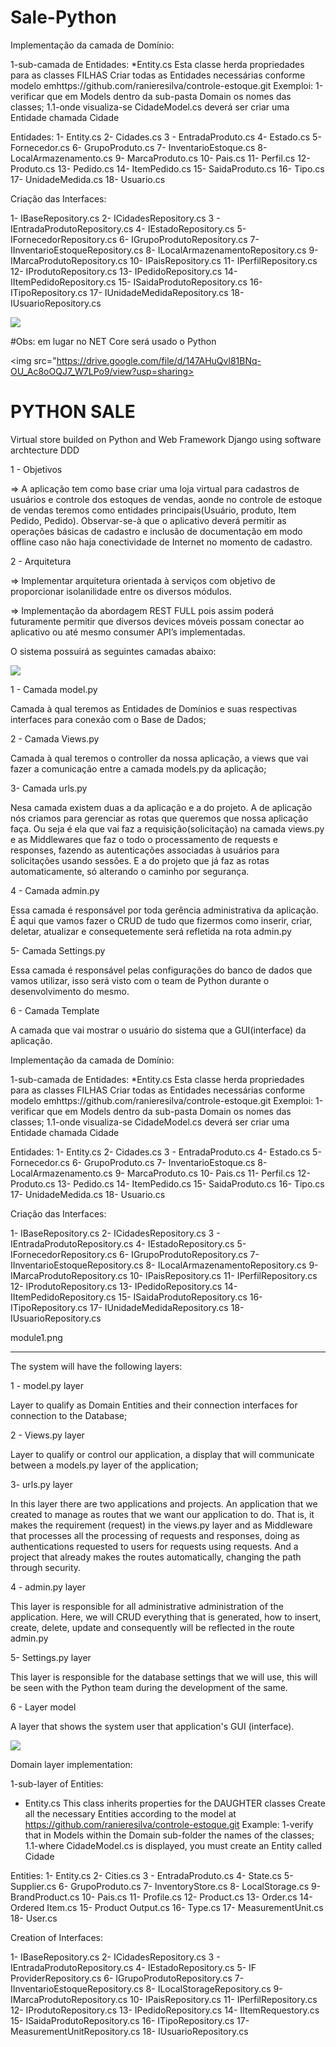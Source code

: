 # Sale-Python
Implementação da camada de Domínio:

1-sub-camada de Entidades: *Entity.cs Esta classe herda propriedades para as classes FILHAS Criar todas as Entidades necessárias conforme modelo emhttps://github.com/ranieresilva/controle-estoque.git Exemploi: 1-verificar que em Models dentro da sub-pasta Domain os nomes das classes; 1.1-onde visualiza-se CidadeModel.cs deverá ser criar uma Entidade chamada Cidade

Entidades: 1- Entity.cs 2- Cidades.cs 3 - EntradaProduto.cs 4- Estado.cs 5- Fornecedor.cs 6- GrupoProduto.cs 7- InventarioEstoque.cs 8- LocalArmazenamento.cs 9- MarcaProduto.cs 10- Pais.cs 11- Perfil.cs 12- Produto.cs 13- Pedido.cs 14- ItemPedido.cs 15- SaidaProduto.cs 16- Tipo.cs 17- UnidadeMedida.cs 18- Usuario.cs

Criação das Interfaces:

1- IBaseRepository.cs 2- ICidadesRepository.cs 3 - IEntradaProdutoRepository.cs 4- IEstadoRepository.cs 5- IFornecedorRepository.cs 6- IGrupoProdutoRepository.cs 7- IInventarioEstoqueRepository.cs 8- ILocalArmazenamentoRepository.cs 9- IMarcaProdutoRepository.cs 10- IPaisRepository.cs 11- IPerfilRepository.cs 12- IProdutoRepository.cs 13- IPedidoRepository.cs 14- IItemPedidoRepository.cs 15- ISaidaProdutoRepository.cs 16- ITipoRepository.cs 17- IUnidadeMedidaRepository.cs 18- IUsuarioRepository.cs

<img src="https://hackernoon.com/hn-images/1*YVxaXqiIYskqPauNKZ2OSA.png">

#Obs: em lugar no NET Core será usado o Python

<img src="https://drive.google.com/file/d/147AHuQvl81BNq-OU_Ac8oOQJ7_W7LPo9/view?usp=sharing>


# PYTHON SALE 

Virtual store builded on Python and Web Framework Django using software archtecture DDD 

1 - Objetivos

=> A aplicação tem como base criar uma loja virtual para cadastros de usuários e controle dos estoques de vendas, aonde no controle de estoque de vendas teremos como entidades principais(Usuário, produto, Item Pedido, Pedido). Observar-se-à que o aplicativo deverá permitir as operações básicas de cadastro e inclusão de documentação em modo offline caso não haja conectividade de Internet no momento de cadastro. 

2 - Arquitetura

=> Implementar arquitetura orientada à serviços com objetivo de proporcionar isolanilidade entre os diversos módulos.

=> Implementação da abordagem REST FULL pois assim poderá futuramente permitir que diversos devices móveis possam conectar ao aplicativo ou até mesmo consumer API’s implementadas.

O sistema possuirá as seguintes camadas abaixo:

<img src="https://pythonacademy.com.br/assets/posts/desenvolvimento-web-com-python-e-django-view/django-architecture.png">

1 - Camada model.py

 Camada à qual teremos as Entidades de Domínios e suas respectivas interfaces para conexão com o Base de Dados;


2 - Camada Views.py


  Camada à qual  teremos o controller da nossa aplicação, a views que vai fazer a comunicação entre a camada models.py da aplicação;


3- Camada urls.py

  Nesa camada existem duas a da aplicação e a do projeto. A de aplicação nós criamos para gerenciar as rotas que queremos que nossa aplicação faça. Ou seja é ela que vai faz a requisição(solicitação) na camada views.py e as Middlewares que faz o todo o processamento de requests e responses, fazendo as autenticações associadas à  usuários para solicitações usando sessões. E a do projeto que já faz as rotas automaticamente, só alterando o caminho por segurança.


4 - Camada admin.py

   Essa camada é responsável por toda gerência administrativa da aplicação. É aqui que vamos fazer o CRUD de tudo que fizermos como inserir, criar, deletar, atualizar e consequetemente será refletida na rota admin.py 


5- Camada Settings.py

   Essa camada é responsável pelas configurações do banco de dados que vamos utilizar, isso será visto com o team de Python durante o desenvolvimento do mesmo.


6 - Camada Template 

   A camada que vai mostrar o usuário do sistema que a GUI(interface) da aplicação.




Implementação da camada de Domínio:

1-sub-camada de Entidades:
*Entity.cs
Esta classe herda propriedades para as classes FILHAS
Criar todas as Entidades necessárias conforme modelo emhttps://github.com/ranieresilva/controle-estoque.git 
Exemploi:
1-verificar que em Models dentro da sub-pasta Domain os nomes das classes;
1.1-onde visualiza-se CidadeModel.cs deverá ser criar uma Entidade chamada Cidade

Entidades:
1- Entity.cs
2- Cidades.cs
3 - EntradaProduto.cs
4- Estado.cs
5- Fornecedor.cs
6- GrupoProduto.cs
7- InventarioEstoque.cs
8- LocalArmazenamento.cs
9- MarcaProduto.cs
10- Pais.cs
11- Perfil.cs
12- Produto.cs
13- Pedido.cs
14- ItemPedido.cs
15- SaidaProduto.cs
16- Tipo.cs
17- UnidadeMedida.cs
18- Usuario.cs


Criação das Interfaces:

1- IBaseRepository.cs
2- ICidadesRepository.cs
3 - IEntradaProdutoRepository.cs
4- IEstadoRepository.cs
5- IFornecedorRepository.cs
6- IGrupoProdutoRepository.cs
7- IInventarioEstoqueRepository.cs
8- ILocalArmazenamentoRepository.cs
9- IMarcaProdutoRepository.cs
10- IPaisRepository.cs
11- IPerfilRepository.cs
12- IProdutoRepository.cs
13- IPedidoRepository.cs
14- IItemPedidoRepository.cs
15- ISaidaProdutoRepository.cs
16- ITipoRepository.cs
17- IUnidadeMedidaRepository.cs
18- IUsuarioRepository.cs



module1.png
_____________________________________________________________________

The system will have the following layers:


1 - model.py layer

Layer to qualify as Domain Entities and their connection interfaces for connection to the Database;


2 - Views.py layer


Layer to qualify or control our application, a display that will communicate between a models.py layer of the application;


3- urls.py layer

In this layer there are two applications and projects. An application that we created to manage as routes that we want our application to do. That is, it makes the requirement (request) in the views.py layer and as Middleware that processes all the processing of requests and responses, doing as authentications requested to users for requests using requests. And a project that already makes the routes automatically, changing the path through security.


4 - admin.py layer

This layer is responsible for all administrative administration of the application. Here, we will CRUD everything that is generated, how to insert, create, delete, update and consequently will be reflected in the route admin.py


5- Settings.py layer

This layer is responsible for the database settings that we will use, this will be seen with the Python team during the development of the same.


6 - Layer model

A layer that shows the system user that application's GUI (interface).

<img src ="https://blog.cleancoder.com/uncle-bob/images/2012-08-13-the-clean-architecture/CleanArchitecture.jpg">


Domain layer implementation:

1-sub-layer of Entities:
* Entity.cs
This class inherits properties for the DAUGHTER classes
Create all the necessary Entities according to the model at https://github.com/ranieresilva/controle-estoque.git
Example:
1-verify that in Models within the Domain sub-folder the names of the classes;
1.1-where CidadeModel.cs is displayed, you must create an Entity called Cidade

Entities:
1- Entity.cs
2- Cities.cs
3 - EntradaProduto.cs
4- State.cs
5- Supplier.cs
6- GrupoProduto.cs
7- InventoryStore.cs
8- LocalStorage.cs
9- BrandProduct.cs
10- Pais.cs
11- Profile.cs
12- Product.cs
13- Order.cs
14- Ordered Item.cs
15- Product Output.cs
16- Type.cs
17- MeasurementUnit.cs
18- User.cs


Creation of Interfaces:

1- IBaseRepository.cs
2- ICidadesRepository.cs
3 - IEntradaProdutoRepository.cs
4- IEstadoRepository.cs
5- IF ProviderRepository.cs
6- IGrupoProdutoRepository.cs
7- IInventarioEstoqueRepository.cs
8- ILocalStorageRepository.cs
9- IMarcaProdutoRepository.cs
10- IPaisRepository.cs
11- IPerfilRepository.cs
12- IProdutoRepository.cs
13- IPedidoRepository.cs
14- IItemRequestory.cs
15- ISaidaProdutoRepository.cs
16- ITipoRepository.cs
17- MeasurementUnitRepository.cs
18- IUsuarioRepository.cs

